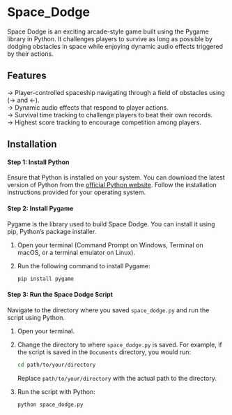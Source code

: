 # Space_Dodge

Space Dodge is an exciting arcade-style game built using the Pygame library in Python. It challenges players to survive as long as possible by dodging obstacles in space while enjoying dynamic audio effects triggered by their actions.

## Features
-> Player-controlled spaceship navigating through a field of obstacles using (-> and <-).<br>
-> Dynamic audio effects that respond to player actions.<br>
-> Survival time tracking to challenge players to beat their own records.<br>
-> Highest score tracking to encourage competition among players.

## Installation

#### Step 1: Install Python

Ensure that Python is installed on your system. You can download the latest version of Python from the [official Python website](https://www.python.org/downloads/). Follow the installation instructions provided for your operating system.

#### Step 2: Install Pygame

Pygame is the library used to build Space Dodge. You can install it using pip, Python’s package installer.

1. Open your terminal (Command Prompt on Windows, Terminal on macOS, or a terminal emulator on Linux).
2. Run the following command to install Pygame:

    ```sh
    pip install pygame
    ```

#### Step 3: Run the Space Dodge Script

Navigate to the directory where you saved `space_dodge.py` and run the script using Python.

1. Open your terminal.
2. Change the directory to where `space_dodge.py` is saved. For example, if the script is saved in the `Documents` directory, you would run:

    ```sh
    cd path/to/your/directory
    ```

    Replace `path/to/your/directory` with the actual path to the directory.

3. Run the script with Python:

    ```sh
    python space_dodge.py
    ```
